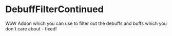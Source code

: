 # DebuffFilterContinued
 WoW Addon which you can use to filter out the debuffs and buffs which you don't care about - fixed!
